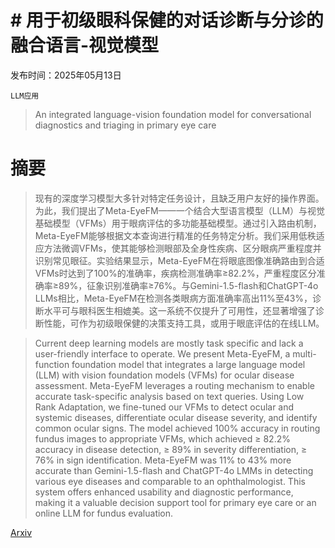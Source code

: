 # # 用于初级眼科保健的对话诊断与分诊的融合语言-视觉模型

发布时间：2025年05月13日

`LLM应用`

> An integrated language-vision foundation model for conversational diagnostics and triaging in primary eye care

# 摘要

> 现有的深度学习模型大多针对特定任务设计，且缺乏用户友好的操作界面。为此，我们提出了Meta-EyeFM——一个结合大型语言模型（LLM）与视觉基础模型（VFMs）用于眼病评估的多功能基础模型。通过引入路由机制，Meta-EyeFM能够根据文本查询进行精准的任务特定分析。我们采用低秩适应方法微调VFMs，使其能够检测眼部及全身性疾病、区分眼病严重程度并识别常见眼征。实验结果显示，Meta-EyeFM在将眼底图像准确路由到合适VFMs时达到了100%的准确率，疾病检测准确率$\ge$82.2%，严重程度区分准确率$\ge$89%，征象识别准确率$\ge$76%。与Gemini-1.5-flash和ChatGPT-4o LLMs相比，Meta-EyeFM在检测各类眼病方面准确率高出11%至43%，诊断水平可与眼科医生相媲美。这一系统不仅提升了可用性，还显著增强了诊断性能，可作为初级眼保健的决策支持工具，或用于眼底评估的在线LLM。

> Current deep learning models are mostly task specific and lack a user-friendly interface to operate. We present Meta-EyeFM, a multi-function foundation model that integrates a large language model (LLM) with vision foundation models (VFMs) for ocular disease assessment. Meta-EyeFM leverages a routing mechanism to enable accurate task-specific analysis based on text queries. Using Low Rank Adaptation, we fine-tuned our VFMs to detect ocular and systemic diseases, differentiate ocular disease severity, and identify common ocular signs. The model achieved 100% accuracy in routing fundus images to appropriate VFMs, which achieved $\ge$ 82.2% accuracy in disease detection, $\ge$ 89% in severity differentiation, $\ge$ 76% in sign identification. Meta-EyeFM was 11% to 43% more accurate than Gemini-1.5-flash and ChatGPT-4o LMMs in detecting various eye diseases and comparable to an ophthalmologist. This system offers enhanced usability and diagnostic performance, making it a valuable decision support tool for primary eye care or an online LLM for fundus evaluation.

[Arxiv](https://arxiv.org/abs/2505.08414)